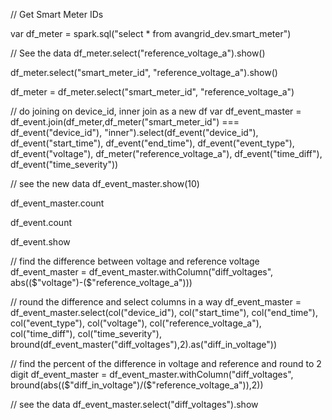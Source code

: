 // Get Smart Meter IDs 

var df_meter = spark.sql("select * from avangrid_dev.smart_meter")

// See the data 
df_meter.select("reference_voltage_a").show()

df_meter.select("smart_meter_id", "reference_voltage_a").show()

df_meter = df_meter.select("smart_meter_id", "reference_voltage_a")

// do joining on device_id, inner join as a new df 
var df_event_master = df_event.join(df_meter,df_meter("smart_meter_id") === df_event("device_id"), "inner").select(df_event("device_id"), df_event("start_time"), df_event("end_time"), df_event("event_type"), df_event("voltage"), df_meter("reference_voltage_a"), df_event("time_diff"), df_event("time_severity"))

// see the new data 
df_event_master.show(10)

df_event_master.count

df_event.count

df_event.show

// find the difference between voltage and reference voltage 
df_event_master = df_event_master.withColumn("diff_voltages", abs(($"voltage")-($"reference_voltage_a")))

// round the difference and select columns in a way 
df_event_master = df_event_master.select(col("device_id"), col("start_time"), col("end_time"), col("event_type"), col("voltage"), col("reference_voltage_a"), col("time_diff"), col("time_severity"), bround(df_event_master("diff_voltages"),2).as("diff_in_voltage"))


// find the percent of the difference in voltage and reference and round to 2 digit 
df_event_master = df_event_master.withColumn("diff_voltages", bround(abs(($"diff_in_voltage")/($"reference_voltage_a")),2))

// see the data 
df_event_master.select("diff_voltages").show
